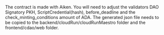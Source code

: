 The contract is made with Aiken. You will need to adjust the validators DAO Signatory PKH, ScriptCredential(hash), before_deadline and the check_minting_conditions amount of ADA.
The generated json file needs to be copied to the backend/cloudRun/cloudRunMaestro folder and the frontend/cdao/web folder.